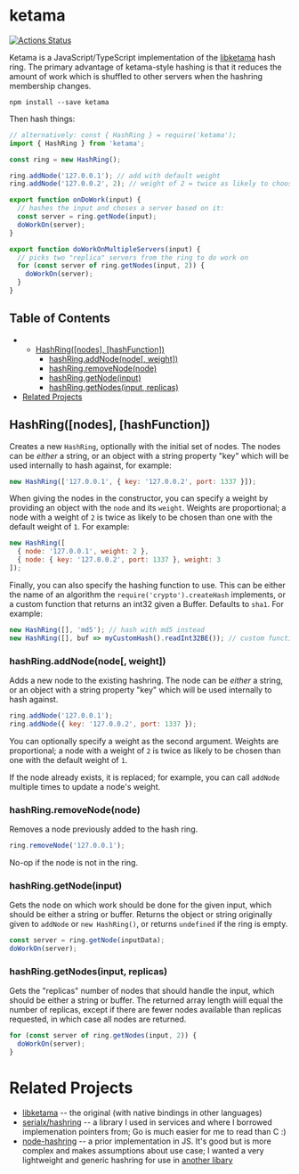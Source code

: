 # ketama

[![Actions Status](https://github.com/connor4312/ketama/workflows/Run%20Tests/badge.svg)](https://github.com/connor4312/ketama/actions)

Ketama is a JavaScript/TypeScript implementation of the [libketama](https://www.metabrew.com/article/libketama-consistent-hashing-algo-memcached-clients) hash ring. The primary advantage of ketama-style hashing is that it reduces the amount of work which is shuffled to other servers when the hashring membership changes.

    npm install --save ketama

Then hash things:

```js
// alternatively: const { HashRing } = require('ketama');
import { HashRing } from 'ketama';

const ring = new HashRing();

ring.addNode('127.0.0.1'); // add with default weight
ring.addNode('127.0.0.2', 2); // weight of 2 = twice as likely to choose this one

export function onDoWork(input) {
  // hashes the input and choses a server based on it:
  const server = ring.getNode(input);
  doWorkOn(server);
}

export function doWorkOnMultipleServers(input) {
  // picks two "replica" servers from the ring to do work on
  for (const server of ring.getNodes(input, 2)) {
    doWorkOn(server);
  }
}
```

## Table of Contents

- - [HashRing(\[nodes\], \[hashFunction\])](#hashringnodes-hashfunction)
    - [hashRing.addNode(node\[, weight\])](#hashringaddnodenode-weight)
    - [hashRing.removeNode(node)](#hashringremovenodenode)
    - [hashRing.getNode(input)](#hashringgetnodeinput)
    - [hashRing.getNodes(input, replicas)](#hashringgetnodesinput-replicas)
- [Related Projects](#related-projects)

## HashRing(\[nodes], \[hashFunction])

Creates a new `HashRing`, optionally with the initial set of nodes. The nodes can be _either_ a string, or an object with a string property "key" which will be used internally to hash against, for example:

```js
new HashRing(['127.0.0.1', { key: '127.0.0.2', port: 1337 }]);
```

When giving the nodes in the constructor, you can specify a weight by providing an object with the `node` and its `weight`. Weights are proportional; a node with a weight of `2` is twice as likely to be chosen than one with the default weight of `1`. For example:

```js
new HashRing([
  { node: '127.0.0.1', weight: 2 },
  { node: { key: '127.0.0.2', port: 1337 }, weight: 3
]);
```

Finally, you can also specify the hashing function to use. This can be either the name of an algorithm the `require('crypto').createHash` implements, or a custom function that returns an int32 given a Buffer. Defaults to `sha1`. For example:

```js
new HashRing([], 'md5'); // hash with md5 instead
new HashRing([], buf => myCustomHash().readInt32BE()); // custom function
```

### hashRing.addNode(node\[, weight])

Adds a new node to the existing hashring. The node can be _either_ a string, or an object with a string property "key" which will be used internally to hash against.

```js
ring.addNode('127.0.0.1');
ring.addNode({ key: '127.0.0.2', port: 1337 });
```

You can optionally specify a weight as the second argument. Weights are proportional; a node with a weight of `2` is twice as likely to be chosen than one with the default weight of `1`.

If the node already exists, it is replaced; for example, you can call `addNode` multiple times to update a node's weight.

### hashRing.removeNode(node)

Removes a node previously added to the hash ring.

```js
ring.removeNode('127.0.0.1');
```

No-op if the node is not in the ring.

### hashRing.getNode(input)

Gets the node on which work should be done for the given input, which should be either a string or buffer. Returns the object or string originally given to `addNode` or `new HashRing()`, or returns `undefined` if the ring is empty.

```js
const server = ring.getNode(inputData);
doWorkOn(server);
```

### hashRing.getNodes(input, replicas)

Gets the "replicas" number of nodes that should handle the input, which should be either a string or buffer. The returned array length wiill equal the number of replicas, except if there are fewer nodes available than replicas requested, in which case all nodes are returned.

```js
for (const server of ring.getNodes(input, 2)) {
  doWorkOn(server);
}
```

# Related Projects

- [libketama](https://github.com/RJ/ketama) -- the original (with native bindings in other languages)
- [serialx/hashring](https://github.com/serialx/hashring) -- a library I used in services and where I borrowed implemenation pointers from; Go is much easier for me to read than C :)
- [node-hashring](https://github.com/3rd-Eden/node-hashring) -- a prior implementation in JS. It's good but is more complex and makes assumptions about use case; I wanted a very lightweight and generic hashring for use in [another libary](https://github.com/microsoft/etcd3)
